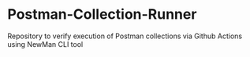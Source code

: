 # Postman-Collection-Runner
Repository to verify execution of Postman collections via Github Actions using NewMan CLI tool
